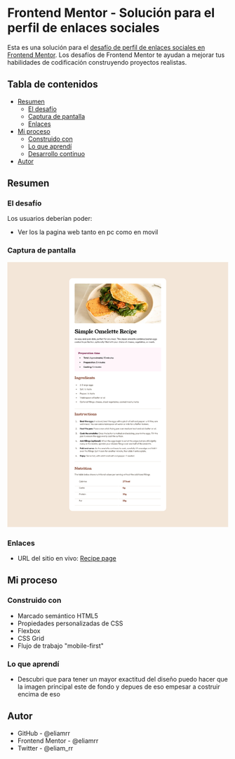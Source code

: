 # Frontend Mentor - Solución para el perfil de enlaces sociales
Esta es una solución para el [desafío de perfil de enlaces sociales en Frontend Mentor](https://www.frontendmentor.io/challenges/social-links-profile-UG32l9m6dQ). Los desafíos de Frontend Mentor te ayudan a mejorar tus habilidades de codificación construyendo proyectos realistas.

## Tabla de contenidos
- [Resumen](#resumen)
  - [El desafío](#el-desafío)
  - [Captura de pantalla](#captura-de-pantalla)
  - [Enlaces](#enlaces)
- [Mi proceso](#mi-proceso)
  - [Construido con](#construido-con)
  - [Lo que aprendí](#lo-que-aprendí)
  - [Desarrollo continuo](#desarrollo-continuo)
- [Autor](#autor)

## Resumen
### El desafío
Los usuarios deberían poder:
- Ver los la pagina web tanto en pc como en movil
### Captura de pantalla
![](./assets/images/Screenshot%202025-07-27%20at%2018-47-17%20Frontend%20Mentor%20Recipe%20page.png)

### Enlaces
- URL del sitio en vivo: [Recipe page](https://eliamrr.github.io/recipe-page--frontend-mentor/)

## Mi proceso
### Construido con
- Marcado semántico HTML5
- Propiedades personalizadas de CSS
- Flexbox
- CSS Grid
- Flujo de trabajo "mobile-first"

### Lo que aprendí
- Descubri que para tener un mayor exactitud del diseño puedo hacer que la imagen principal este de fondo y depues de eso empesar a costruir encima de eso

## Autor
  - GitHub - @eliamrr
  - Frontend Mentor - @eliamrr
  - Twitter - @eliam_rr